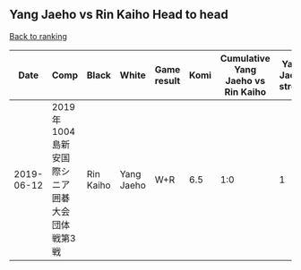 ## Yang Jaeho vs Rin Kaiho Head to head

[Back to ranking](../../index.md)




| **Date** | **Comp** | **Black** | **White** | **Game result** | **Komi** | **Cumulative Yang Jaeho vs Rin Kaiho** | **Yang Jaeho streak** | **Rin Kaiho streak** | 
| --- | --- | --- | --- | --- | --- | --- | --- | --- |
| 2019-06-12 | 2019年1004島新安国際シニア囲碁大会団体戦第3戦 | Rin Kaiho | Yang Jaeho | W+R | 6.5 | 1:0 | 1 | 0 |




